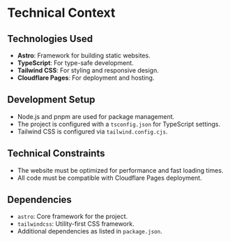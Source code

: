# Technical Context

## Technologies Used
- **Astro**: Framework for building static websites.
- **TypeScript**: For type-safe development.
- **Tailwind CSS**: For styling and responsive design.
- **Cloudflare Pages**: For deployment and hosting.

## Development Setup
- Node.js and pnpm are used for package management.
- The project is configured with a `tsconfig.json` for TypeScript settings.
- Tailwind CSS is configured via `tailwind.config.cjs`.

## Technical Constraints
- The website must be optimized for performance and fast loading times.
- All code must be compatible with Cloudflare Pages deployment.

## Dependencies
- `astro`: Core framework for the project.
- `tailwindcss`: Utility-first CSS framework.
- Additional dependencies as listed in `package.json`.
